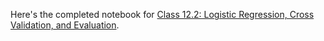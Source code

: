 Here's the completed notebook for [Class 12.2: Logistic Regression, Cross Validation, and Evaluation](https://colab.research.google.com/drive/1k2qftddD8Mbn0rZ62yybv_1zLet65RUP?usp=sharing).